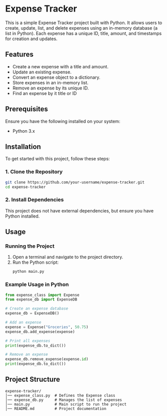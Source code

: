 # Expense Tracker

This is a simple Expense Tracker project built with Python. It allows users to create, update, list, and delete expenses using an in-memory database (a list in Python). Each expense has a unique ID, title, amount, and timestamps for creation and updates.

## Features

- Create a new expense with a title and amount.
- Update an existing expense.
- Convert an expense object to a dictionary.
- Store expenses in an in-memory list.
- Remove an expense by its unique ID.
- Find an expense by it title or ID

## Prerequisites

Ensure you have the following installed on your system:

- Python 3.x

## Installation

To get started with this project, follow these steps:

### 1. Clone the Repository

```sh
git clone https://github.com/your-username/expense-tracker.git
cd expense-tracker
```

### 2. Install Dependencies

This project does not have external dependencies, but ensure you have Python installed.

## Usage

### Running the Project

1. Open a terminal and navigate to the project directory.
2. Run the Python script:
   ```sh
   python main.py
   ```

### Example Usage in Python

```python
from expense_class import Expense
from expense_db import ExpenseDB

# Create an expense database
expense_db = ExpenseDB()

# Add an expense
expense = Expense("Groceries", 50.75)
expense_db.add_expense(expense)

# Print all expenses
print(expense_db.to_dict())

# Remove an expense
expense_db.remove_expense(expense.id)
print(expense_db.to_dict())
```

## Project Structure

```
expense-tracker/
│── expense_class.py  # Defines the Expense class
│── expense_db.py     # Manages the list of expenses
│── main.py           # Main script to run the project
│── README.md         # Project documentation
```
